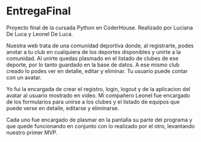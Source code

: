 # EntregaFinal
Proyecto final de la cursada Python en CoderHouse. Realizado por Luciana De Luca y Leonel De Luca.

Nuestra web trata de una comunidad deportiva donde, al registrarte, podes anotar a tu club en cualquiera de los deportes disponibles y unirte a la comunidad.
Al unirte quedas plasmado en el listado de clubes de ese deporte, por lo tanto guardado en la base de datos.
A ese mismo club creado lo podes ver en detalle, editar y eliminar.
Tu usuario puede contar con un avatar.

Yo fui la encargada de crear el registro, login, logout y de la aplicacion del avatar al usuario mostrado en video.
Mi compañero Leonel fue encargado de los formularios para unirse a los clubes y el listado de equipos que puede verse en detalle, editarse y eliminarse.

Cada uno fue encargado de plasmar en la pantalla su parte del programa y que quede funcionando en conjunto con lo realizado por el otro, levantando nuestro primer MVP.
